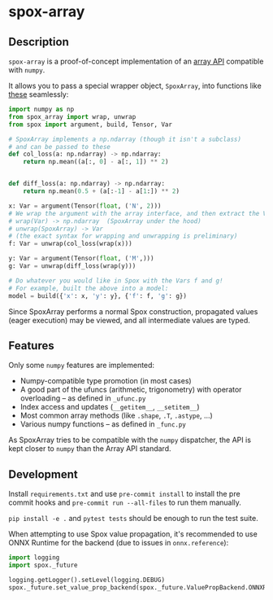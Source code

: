 # spox-array

## Description

`spox-array` is a proof-of-concept implementation of an
[array API](https://data-apis.org/array-api/2022.12/index.html)
compatible with `numpy`.

It allows you to pass a special wrapper object, `SpoxArray`,
into functions like [these](https://github.com/jbachurski/spox-array/blob/main/tests/test_examples.py) seamlessly:

```py
import numpy as np
from spox_array import wrap, unwrap
from spox import argument, build, Tensor, Var

# SpoxArray implements a np.ndarray (though it isn't a subclass)
# and can be passed to these
def col_loss(a: np.ndarray) -> np.ndarray:
    return np.mean((a[:, 0] - a[:, 1]) ** 2)


def diff_loss(a: np.ndarray) -> np.ndarray:
    return np.mean(0.5 + (a[:-1] - a[1:]) ** 2)

x: Var = argument(Tensor(float, ('N', 2)))
# We wrap the argument with the array interface, and then extract the Var.
# wrap(Var) -> np.ndarray  (SpoxArray under the hood)
# unwrap(SpoxArray) -> Var
# (the exact syntax for wrapping and unwrapping is preliminary)
f: Var = unwrap(col_loss(wrap(x)))

y: Var = argument(Tensor(float, ('M',)))
g: Var = unwrap(diff_loss(wrap(y)))

# Do whatever you would like in Spox with the Vars f and g!
# For example, built the above into a model:
model = build({'x': x, 'y': y}, {'f': f, 'g': g})
```

Since SpoxArray performs a normal Spox construction, propagated values
(eager execution) may be viewed, and all intermediate values are typed.

## Features

Only some `numpy` features are implemented:

- Numpy-compatible type promotion (in most cases)
- A good part of the ufuncs (arithmetic, trigonometry) with operator overloading – as defined in `_ufunc.py`
- Index access and updates (`__getitem__`, `__setitem__`)
- Most common array methods (like `.shape`, `.T`, `.astype`, ...)
- Various numpy functions – as defined in `_func.py`

As SpoxArray tries to be compatible with the `numpy` dispatcher,
the API is kept closer to `numpy` than the Array API standard.

## Development

Install `requirements.txt` and use `pre-commit install` to install the pre commit hooks
and `pre-commit run --all-files` to run them manually.

`pip install -e .` and `pytest tests` should be enough to run the test suite.

When attempting to use Spox value propagation, it's recommended to
use ONNX Runtime for the backend (due to issues in `onnx.reference`):

```py
import logging
import spox._future

logging.getLogger().setLevel(logging.DEBUG)
spox._future.set_value_prop_backend(spox._future.ValuePropBackend.ONNXRUNTIME)
```
